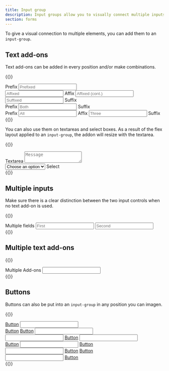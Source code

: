 ```yaml
---
title: Input group
description: Input groups allow you to visually connect multiple inputs with each other similar to button groups.
section: forms
---
```


To give a visual connection to multiple elements, you can add them to an `input-group`.

## Text add-ons
Text add-ons can be added in every position and/or make combinations.

{{<example class="grid gap-3">}}
<div class="input-group">
  <span class="input-addon" id="prefix-addon">Prefix</span>
  <input type="text" class="input" placeholder="Prefixed" aria-label="Prefixed" aria-describedby="prefix-addon">
</div>

<div class="input-group">
  <input type="text" class="input" placeholder="Affixed" aria-label="Affixed">
  <span class="input-addon">Affix</span>
  <input type="text" class="input" placeholder="Affixed (cont.)" aria-label="Affixed (cont.)">
</div>

<div class="input-group">
  <input type="text" class="input" placeholder="Suffixed" aria-label="Suffixed" aria-describedby="suffix-addon">
  <span class="input-addon" id="suffix-addon">Suffix</span>
</div>

<div class="input-group">
  <span class="input-addon" id="prefix-addon-combo">Prefix</span>
  <input type="text" class="input" placeholder="Both" aria-label="Both" aria-describedby="suffix-addon-combo">
  <span class="input-addon" id="suffix-addon-combo">Suffix</span>
</div>

<div class="input-group">
  <span class="input-addon" id="text-addon-prefix-three">Prefix</span>
  <input type="text" class="input" placeholder="All" aria-label="All">
  <span class="input-addon" id="text-addon-affix-three">Affix</span>
  <input type="text" class="input" placeholder="Three" aria-label="Three">
  <span class="input-addon" id="text-addon-suffix-three">Suffix</span>
</div>
{{</example>}}

You can also use them on textareas and select boxes. As a result of the flex layout applied to an `input-group`, the addon will resize with the textarea.

{{<example class="grid gap-3">}}
<div class="input-group">
  <span class="input-addon" id="textarea-addon">Textarea</span>
  <textarea class="input" placeholder="Message"></textarea>
</div>

<div class="input-group">
  <select class="input" aria-label="Name">
    <option>Choose an option</option>
    <option>Mellow</option>
    <option>Sippy</option>
    <option>Optimise</option>
  </select>
  <span class="input-addon" id="select-addon">Select</span>
</div>
{{</example>}}

## Multiple inputs
Make sure there is a clear distinction between the two input controls when no text add-on is used.

{{<example>}}
<div class="input-group">
  <span class="input-addon">Multiple fields</span>
  <input type="text" class="input" placeholder="First" aria-label="First">
  <input type="text" class="input" placeholder="Second" aria-label="Second">
</div>
{{</example>}}

## Multiple text add-ons
{{<example>}}
<div class="input-group">
  <span class="input-addon">Multiple</span>
  <span class="input-addon">Add-ons</span>
  <input type="text" class="input" aria-label="Field">
</div>
{{</example>}}

## Buttons
Buttons can also be put into an `input-group` in any position you can imagen.

{{<example class="grid gap-3">}}
<div class="input-group">
  <a href="#" class="btn btn-default">Button</a>
  <input type="text" class="input" aria-label="Field">
</div>
<div class="input-group">
  <a href="#" class="btn btn-primary">Button</a>
  <a href="#" class="btn btn-primary">Button</a>
  <input type="text" class="input" aria-label="Field">
</div>
<div class="input-group">
  <input type="text" class="input" aria-label="Field">
  <a href="#" class="btn btn-danger">Button</a>
  <input type="text" class="input" aria-label="Field">
</div>
<div class="input-group">
  <a href="#" class="btn btn-secondary">Button</a>
  <input type="text" class="input" aria-label="Field">
  <a href="#" class="btn btn-secondary">Button</a>
</div>
<div class="input-group">
  <input type="text" class="input" aria-label="Field">
  <a href="#" class="btn btn-default">Button</a>
  <a href="#" class="btn btn-default">Button</a>
</div>
<div class="input-group">
  <input type="text" class="input" aria-label="Field">
  <a href="#" class="btn btn-success">Button</a>
</div>
{{</example>}}
